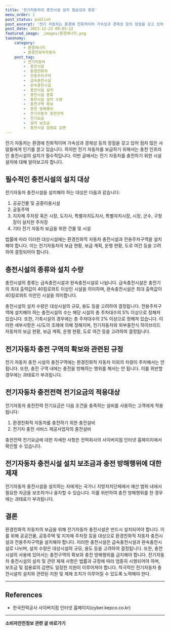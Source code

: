 ```yaml
---
title: '전기자동차의 충전시설 설치 필요성과 종류'
menu_order: 1
post_status: publish
post_excerpt: '전기 자동차는 환경에 친화적이며 가속성과 경제성 등의 장점을 갖고 있어 점차 많은 사람들에게 인기를 끌고 있습니다. 하지만 전기 자동차를 보급하기 위해서는 충전 인프라인 충전시설의 설치가 필수적입니다. 이번 글에서는 전기 자동차를 충전하기 위한 시설 설치에 대해 알아보고자 합니다.'
post_date: 2023-12-23 09:05:12
featured_image: _images/환경에너지.png
taxonomy:
    category:
        - 환경에너지
        - 환경친화적자동차
    post_tag:
        - 전기자동차
        -  충전시설
        -  환경친화적
        -  전용주차구역
        -  급속충전시설
        -  완속충전시설
        -  충전시설 설치
        -  충전시설 종류
        -  충전시설 설치 수량
        -  충전구역 확보
        -  충전 방해행위
        -  전기자동차 충전전력
        -  전기요금
        -  설치 보조금
        -  충전시설 점용료 감면
---
```



전기 자동차는 환경에 친화적이며 가속성과 경제성 등의 장점을 갖고 있어 점차 많은 사람들에게 인기를 끌고 있습니다. 하지만 전기 자동차를 보급하기 위해서는 충전 인프라인 충전시설의 설치가 필수적입니다. 이번 글에서는 전기 자동차를 충전하기 위한 시설 설치에 대해 알아보고자 합니다.

## 필수적인 충전시설의 설치 대상

전기자동차 충전시설을 설치해야 하는 대상은 다음과 같습니다:

1. 공공건물 및 공중이용시설
2. 공동주택
3. 지자체 주차장 혹은 시장, 도지사, 특별자치도지사, 특별자치시장, 시장, 군수, 구청장이 설치한 주차장
4. 기타 전기 자동차 보급을 위한 건물 및 시설

법률에 따라 이러한 대상시설에는 환경친화적 자동차 충전시설과 전용주차구역을 설치해야 합니다. 이는 전기자동차의 보급 현황, 보급 계획, 운행 현황, 도로 여건 등을 고려하여 결정되어야 합니다.

## 충전시설의 종류와 설치 수량

충전시설의 종류는 급속충전시설과 완속충전시설로 나뉩니다. 급속충전시설은 충전기의 최대 출력값이 40킬로와트 이상인 시설을 의미하며, 완속충전시설은 최대 출력값이 40킬로와트 미만인 시설을 의미합니다.

충전시설의 설치 수량은 대상시설의 규모, 용도 등을 고려하여 결정됩니다. 전용주차구역에 설치해야 하는 충전시설의 수는 해당 시설의 총 주차대수의 5% 이상으로 정해져 있습니다. 또한, 기축시설의 경우에는 총 주차대수의 2% 이상으로 정해져 있습니다. 이러한 세부사항은 시/도의 조례에 의해 정해지며, 전기자동차와 외부충전식 하이브리드 자동차의 보급 현황, 보급 계획, 운행 현황, 도로 여건 등을 고려하여 결정됩니다.

## 전기자동차 충전 구역의 확보와 관련된 규정

전기 자동차 충전 시설의 충전구역에는 환경친화적 자동차 이외의 차량이 주차해서는 안 됩니다. 또한, 충전 구역 내에는 충전을 방해하는 행위를 해서는 안 됩니다. 이를 위반할 경우에는 과태료가 부과됩니다.

## 전기자동차 충전전력 전기요금의 적용대상

전기자동차 충전전력 전기요금은 다음 조건을 충족하는 설비를 사용하는 고객에게 적용됩니다:

1. 환경친화적 자동차를 충전하기 위한 충전설비
2. 전기차 충전 서비스 제공사업자의 충전설비

충전전력 전기요금에 대한 자세한 사항은 전력회사의 사이버지점 인터넷 홈페이지에서 확인할 수 있습니다.

## 전기자동차 충전시설 설치 보조금과 충전 방해행위에 대한 제재

전기자동차 충전시설을 설치하는 자에게는 국가나 지방자치단체에서 예산 범위 내에서 필요한 자금을 보조하거나 융자할 수 있습니다. 이를 위반하여 충전 방해행위를 한 경우에는 과태료가 부과됩니다. 

## 결론

환경친화적 자동차의 보급을 위해 전기자동차 충전시설은 반드시 설치되어야 합니다. 이를 위해 공공건물, 공동주택 및 지자체 주차장 등을 대상으로 환경친화적 자동차 충전시설과 전용주차구역을 설치해야 합니다. 이러한 충전시설은 급속충전시설과 완속충전시설로 나뉘며, 설치 수량은 대상시설의 규모, 용도 등을 고려하여 결정됩니다. 또한, 충전시설의 사용에 있어서는 충전구역의 확보와 충전 방해행위를 금지해야 합니다. 전기자동차 충전시설의 설치 및 관련 제재 사항은 법률과 규정에 따라 엄중히 시행되어야 하며, 보조금 및 점용료의 감면도 일정한 지원이 이루어져야 합니다. 적극적인 전기자동차 충전시설의 설치와 관련된 지원 및 제재 조치가 이루어질 수 있도록 노력해야 한다.

-----------------

## References

- 한국전력공사 사이버지점 인터넷 홈페이지(cyber.kepco.co.kr)
<!-- wp:separator -->
<hr class="wp-block-separator has-alpha-channel-opacity"/>
<!-- /wp:separator -->

<!-- wp:group {"backgroundColor":"base","layout":{"type":"constrained"}} -->
<div class="wp-block-group has-base-background-color has-background"><!-- wp:paragraph {"align":"center","fontSize":"medium"} -->
<p class="has-text-align-center has-large-font-size"><strong>소비자안전정보 관련 글 바로가기</strong></p>
<!-- /wp:paragraph -->


<!-- wp:latest-posts
{"categories":[{"id":31486,"count":19,"description":"","link":"https://uknowlaw.com/category/%ec%86%8c%eb%b9%84%ec%9e%90%ec%95%88%ec%a0%84%ec%a0%95%eb%b3%b4/","name":"소비자안전정보","slug":"소비자안전정보","taxonomy":"category","parent":0,"meta":[],"_links":{"self":[{"href":"https://uknowlaw.com/wp-json/wp/v2/categories/31486"}],"collection":[{"href":"https://uknowlaw.com/wp-json/wp/v2/categories"}],"about":[{"href":"https://uknowlaw.com/wp-json/wp/v2/taxonomies/category"}],"wp:post_type":[{"href":"https://uknowlaw.com/wp-json/wp/v2/posts?categories=31486"}],"curies":[{"name":"wp","href":"https://api.w.org/{rel}","templated":true}]}}],"postsToShow":100,"excerptLength":28,"postLayout":"grid","columns":2,"featuredImageAlign":"left","featuredImageSizeSlug":"large","fontSize":"small"} /--></div>
<!-- /wp:group -->
